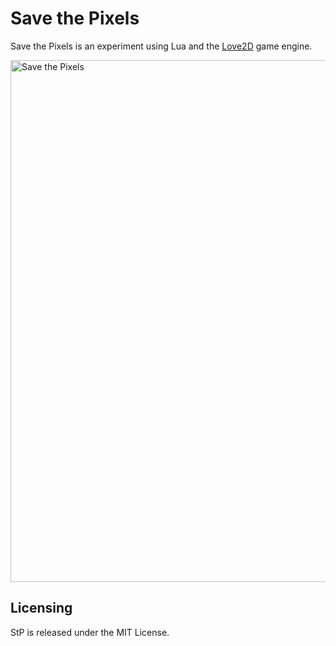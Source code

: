 Save the Pixels
===============

Save the Pixels is an experiment using Lua and the [Love2D](http://love2d.org) game engine.

<img src="http://i.imgur.com/LAJFW.png" width="835" alt="Save the Pixels">

Licensing
---------
StP is released under the MIT License.
